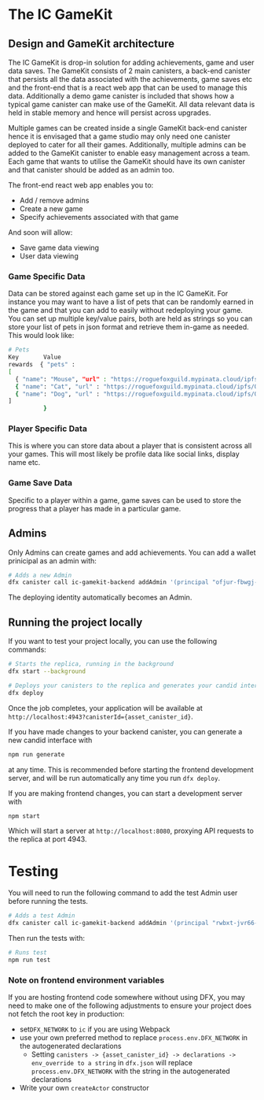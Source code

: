 # The IC GameKit

## Design and GameKit architecture

The IC GameKit is drop-in solution for adding achievements, game and user data saves. The GameKit consists of 2 main canisters, a back-end canister that persists all the data associated with the achievements, game saves etc and the front-end that is a react web app that can be used to manage this data. Additionally a demo game canister is included that shows how a typical game canister can make use of the GameKit. All data relevant data is held in stable memory and hence will persist across upgrades.

Multiple games can be created inside a single GameKit back-end canister hence it is envisaged that a game studio may only need one canister deployed to cater for all their games. Additionally, multiple admins can be added to the GameKit canister to enable easy management across a team. Each game that wants to utilise the GameKit should have its own canister and that canister should be added as an admin too.

The front-end react web app enables you to:
- Add / remove admins
- Create a new game
- Specify achievements associated with that game

And soon will allow:
- Save game data viewing
- User data viewing

### Game Specific Data
Data can be stored against each game set up in the IC GameKit. For instance you may want to have a list of pets that can be randomly earned in the game and that you can add to easily without redeploying your game. You can set up multiple key/value pairs, both are held as strings so you can store your list of pets in json format and retrieve them in-game as needed. This would look like:
```bash
# Pets
Key       Value
rewards  { "pets" :
[
  { "name": "Mouse", "url" : "https://roguefoxguild.mypinata.cloud/ipfs/QmXXba3DLd8y6DyM7rri1aQap5p8LTtcTaz7TLN4wS846B" },
  { "name": "Cat", "url" : "https://roguefoxguild.mypinata.cloud/ipfs/QmNPhRKoQPppkQ6GxbiUniyyUkjY9Tht7Vyn1pvQ1DDEiY" },
  { "name": "Dog", "url" : "https://roguefoxguild.mypinata.cloud/ipfs/QmecJRNGz44hvvMQLayQH6tDM2BQgYP7dDLGprMbd4o6Kt" }
]
          }
```
### Player Specific Data
This is where you can store data about a player that is consistent across all your games. This will most likely be profile data like social links, display name etc.

### Game Save Data
Specific to a player within a game, game saves can be used to store the progress that a player has made in a particular game.

## Admins
Only Admins can create games and add achievements. You can add a wallet prinicipal as an admin with:

```bash
# Adds a new Admin
dfx canister call ic-gamekit-backend addAdmin '(principal "ofjur-fbwgj-u5gzz-ce27f-glgmh-sw4wx-5kcf5-sxjcw-kh4k7-qrjqp-6qe")'
```
The deploying identity automatically becomes an Admin.

## Running the project locally

If you want to test your project locally, you can use the following commands:

```bash
# Starts the replica, running in the background
dfx start --background

# Deploys your canisters to the replica and generates your candid interface
dfx deploy
```

Once the job completes, your application will be available at `http://localhost:4943?canisterId={asset_canister_id}`.

If you have made changes to your backend canister, you can generate a new candid interface with

```bash
npm run generate
```

at any time. This is recommended before starting the frontend development server, and will be run automatically any time you run `dfx deploy`.

If you are making frontend changes, you can start a development server with

```bash
npm start
```

Which will start a server at `http://localhost:8080`, proxying API requests to the replica at port 4943.


# Testing
You will need to run the following command to add the test Admin user before running the tests.

```bash
# Adds a test Admin
dfx canister call ic-gamekit-backend addAdmin '(principal "rwbxt-jvr66-qvpbz-2kbh3-u226q-w6djk-b45cp-66ewo-tpvng-thbkh-wae")'
```
Then run the tests with:
```bash
# Runs test
npm run test
```



### Note on frontend environment variables

If you are hosting frontend code somewhere without using DFX, you may need to make one of the following adjustments to ensure your project does not fetch the root key in production:

- set`DFX_NETWORK` to `ic` if you are using Webpack
- use your own preferred method to replace `process.env.DFX_NETWORK` in the autogenerated declarations
  - Setting `canisters -> {asset_canister_id} -> declarations -> env_override to a string` in `dfx.json` will replace `process.env.DFX_NETWORK` with the string in the autogenerated declarations
- Write your own `createActor` constructor
